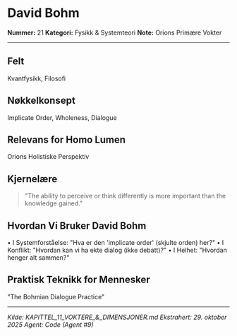 # David Bohm

**Nummer:** 21
**Kategori:** Fysikk & Systemteori
**Note:** Orions Primære Vokter

---

## Felt
Kvantfysikk, Filosofi

## Nøkkelkonsept
Implicate Order, Wholeness, Dialogue

## Relevans for Homo Lumen
Orions Holistiske Perspektiv

## Kjernelære
> "The ability to perceive or think differently is more important than the
knowledge gained."

## Hvordan Vi Bruker David Bohm
• I Systemforståelse: "Hva er den 'implicate order' (skjulte orden) her?"
• I Konflikt: "Hvordan kan vi ha ekte dialog (ikke debatt)?"
• I Helhet: "Hvordan henger alt sammen?"

## Praktisk Teknikk for Mennesker
"The Bohmian Dialogue Practice"

---

*Kilde: KAPITTEL_11_VOKTERE_&_DIMENSJONER.md*
*Ekstrahert: 29. oktober 2025*
*Agent: Code (Agent #9)*
